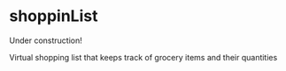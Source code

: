# shoppinList

Under construction!

Virtual shopping list that keeps track of grocery items and their quantities
